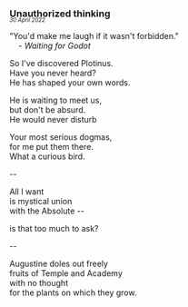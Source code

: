 ### Unauthorized thinking
<p style="margin:0; margin-top: -1.25rem">
  <em>
    <small><small>30 April 2022</small></small>
  </em>
</p>

"You'd make me laugh if it wasn't forbidden."  
&nbsp;&nbsp;&nbsp;&nbsp;- *Waiting for Godot*  

So I've discovered Plotinus.  
Have you never heard?  
He has shaped your own words.  

He is waiting to meet us,  
but don't be absurd.  
He would never disturb  

Your most serious dogmas,  
for me put them there.  
What a curious bird.  

--  

All I want  
is mystical union  
with the Absolute --  

is that too much to ask?  

--  

Augustine doles out freely  
fruits of Temple and Academy  
with no thought  
for the plants on which they grow.  